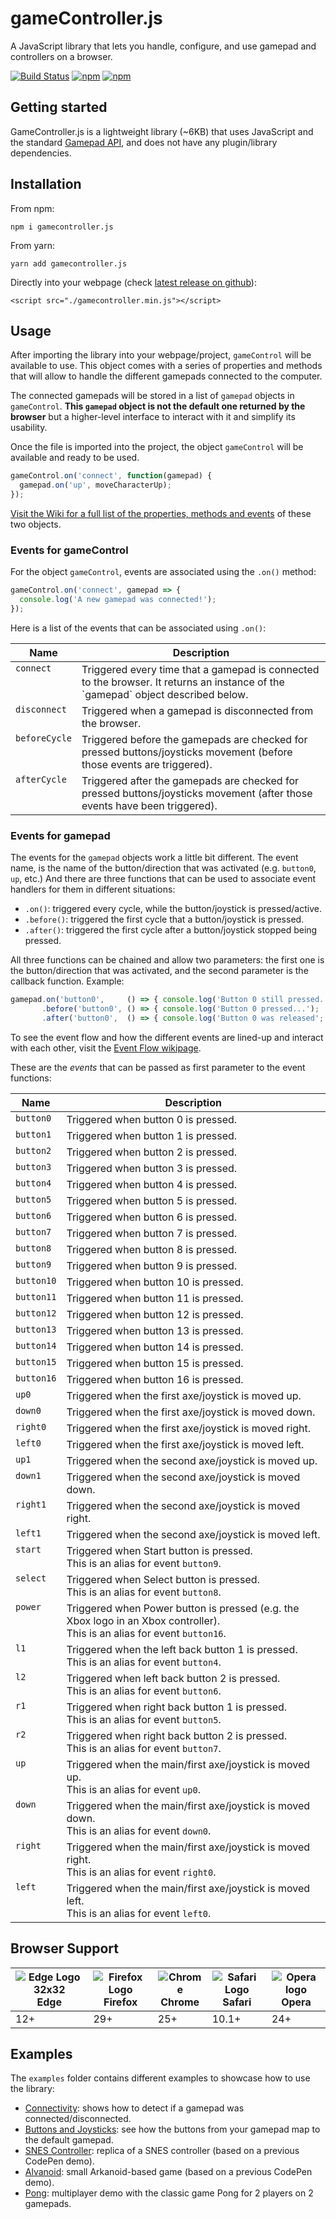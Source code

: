 # gameController.js

A JavaScript library that lets you handle, configure, and use gamepad and controllers on a browser.

[![Build Status](https://travis-ci.org/alvaromontoro/gamecontroller.js.svg?branch=master)](https://travis-ci.org/alvaromontoro/gamecontroller.js)
[![npm](https://img.shields.io/npm/v/gamecontroller.js.svg)](https://www.npmjs.com/package/gamecontroller.js)
[![npm](https://img.shields.io/npm/l/gamecontroller.js.svg)](https://www.npmjs.com/package/gamecontroller.js)

## Getting started

GameController.js is a lightweight library (~6KB) that uses JavaScript and the standard [Gamepad API](https://w3c.github.io/gamepad/), and does not have any plugin/library dependencies.

## Installation

From npm:

```
npm i gamecontroller.js
```

From yarn:

```
yarn add gamecontroller.js
```

Directly into your webpage (check [latest release on github](https://github.com/alvaromontoro/gamecontroller.js/releases)):

```
<script src="./gamecontroller.min.js"></script>
```



## Usage

After importing the library into your webpage/project, `gameControl` will be available to use. This object comes with a series of properties and methods that will allow to handle the different gamepads connected to the computer. 

The connected gamepads will be stored in a list of `gamepad` objects in `gameControl`. **This `gamepad` object is not the default one returned by the browser** but a higher-level interface to interact with it and simplify its usability.

Once the file is imported into the project, the object `gameControl` will be available and ready to be used.

```javascript
gameControl.on('connect', function(gamepad) {
  gamepad.on('up', moveCharacterUp);
});
```

[Visit the Wiki for a full list of the properties, methods and events](https://github.com/alvaromontoro/gamecontroller.js/wiki) of these two objects.

### Events for gameControl

For the object `gameControl`, events are associated using the `.on()` method:

```javascript
gameControl.on('connect', gamepad => {
  console.log('A new gamepad was connected!');
});
```

Here is a list of the events that can be associated using `.on()`:

<table>
  <thead>
    <tr>
      <th>Name</th>
      <th>Description</th>
    </tr>
  </thead>
  <tbody>
    <tr>
      <td valign="top"><code>connect</code></td>
      <td>Triggered every time that a gamepad is connected to the browser. It returns an instance of the `gamepad` object described below.</td>
    </tr>
    <tr>
      <td valign="top"><code>disconnect</code></td>
      <td>Triggered when a gamepad is disconnected from the browser.</td>
    </tr>
    <tr>
      <td valign="top"><code>beforeCycle</code></td>
      <td>Triggered before the gamepads are checked for pressed buttons/joysticks movement (before those events are triggered).</td>
    </tr>
    <tr>
      <td valign="top"><code>afterCycle</code></td>
      <td>Triggered after the gamepads are checked for pressed buttons/joysticks movement (after those events have been triggered).</td>
    </tr>
  </tbody>
</table>


### Events for gamepad

The events for the `gamepad` objects work a little bit different. The event name, is the name of the button/direction that was activated (e.g. `button0`, `up`, etc.) And there are three functions that can be used to associate event handlers for them in different situations:

- `.on()`: triggered every cycle, while the button/joystick is pressed/active.
- `.before()`: triggered the first cycle that a button/joystick is pressed.
- `.after()`: triggered the first cycle after a button/joystick stopped being pressed.

All three functions can be chained and allow two parameters: the first one is the button/direction that was activated, and the second parameter is the callback function. Example:

```javascript
gamepad.on('button0',     () => { console.log('Button 0 still pressed...'); })
       .before('button0', () => { console.log('Button 0 pressed...');       })
       .after('button0',  () => { console.log('Button 0 was released';      });
```

To see the event flow and how the different events are lined-up and interact with each other, visit the [Event Flow wikipage](../EventFlow).

These are the _events_ that can be passed as first parameter to the event functions:

<table>
  <thead>
    <tr>
      <th>Name</th>
      <th>Description</th>
    </tr>
  </thead>
  <tbody>
    <tr>
      <td valign="top"><code>button0</code></td>
      <td>Triggered when button 0 is pressed.</td>
    </tr>
    <tr>
      <td valign="top"><code>button1</code></td>
      <td>Triggered when button 1 is pressed.</td>
    </tr>
    <tr>
      <td valign="top"><code>button2</code></td>
      <td>Triggered when button 2 is pressed.</td>
    </tr>
    <tr>
      <td valign="top"><code>button3</code></td>
      <td>Triggered when button 3 is pressed.</td>
    </tr>
    <tr>
      <td valign="top"><code>button4</code></td>
      <td>Triggered when button 4 is pressed.</td>
    </tr>
    <tr>
      <td valign="top"><code>button5</code></td>
      <td>Triggered when button 5 is pressed.</td>
    </tr>
    <tr>
      <td valign="top"><code>button6</code></td>
      <td>Triggered when button 6 is pressed.</td>
    </tr>
    <tr>
      <td valign="top"><code>button7</code></td>
      <td>Triggered when button 7 is pressed.</td>
    </tr>
    <tr>
      <td valign="top"><code>button8</code></td>
      <td>Triggered when button 8 is pressed.</td>
    </tr>
    <tr>
      <td valign="top"><code>button9</code></td>
      <td>Triggered when button 9 is pressed.</td>
    </tr>
    <tr>
      <td valign="top"><code>button10</code></td>
      <td>Triggered when button 10 is pressed.</td>
    </tr>
    <tr>
      <td valign="top"><code>button11</code></td>
      <td>Triggered when button 11 is pressed.</td>
    </tr>
    <tr>
      <td valign="top"><code>button12</code></td>
      <td>Triggered when button 12 is pressed.</td>
    </tr>
    <tr>
      <td valign="top"><code>button13</code></td>
      <td>Triggered when button 13 is pressed.</td>
    </tr>
    <tr>
      <td valign="top"><code>button14</code></td>
      <td>Triggered when button 14 is pressed.</td>
    </tr>
    <tr>
      <td valign="top"><code>button15</code></td>
      <td>Triggered when button 15 is pressed.</td>
    </tr>
    <tr>
      <td valign="top"><code>button16</code></td>
      <td>Triggered when button 16 is pressed.</td>
    </tr>
    <tr>
      <td valign="top"><code>up0</code></td>
      <td>Triggered when the first axe/joystick is moved up.</td>
    </tr>
    <tr>
      <td valign="top"><code>down0</code></td>
      <td>Triggered when the first axe/joystick is moved down.</td>
    </tr>
    <tr>
      <td valign="top"><code>right0</code></td>
      <td>Triggered when the first axe/joystick is moved right.</td>
    </tr>
    <tr>
      <td valign="top"><code>left0</code></td>
      <td>Triggered when the first axe/joystick is moved left.</td>
    </tr>
    <tr>
      <td valign="top"><code>up1</code></td>
      <td>Triggered when the second axe/joystick is moved up.</td>
    </tr>
    <tr>
      <td valign="top"><code>down1</code></td>
      <td>Triggered when the second axe/joystick is moved down.</td>
    </tr>
    <tr>
      <td valign="top"><code>right1</code></td>
      <td>Triggered when the second axe/joystick is moved right.</td>
    </tr>
    <tr>
      <td valign="top"><code>left1</code></td>
      <td>Triggered when the second axe/joystick is moved left.</td>
    </tr>
    <tr>
      <td valign="top"><code>start</code></td>
      <td>Triggered when Start button is pressed.<br>This is an alias for event <code>button9</code>.</td>
    </tr>
    <tr>
      <td valign="top"><code>select</code></td>
      <td>Triggered when Select button is pressed.<br>This is an alias for event <code>button8</code>.</td>
    </tr>
    <tr>
      <td valign="top"><code>power</code></td>
      <td>Triggered when Power button is pressed (e.g. the Xbox logo in an Xbox controller).<br>This is an alias for event <code>button16</code>.</td>
    </tr>
    <tr>
      <td valign="top"><code>l1</code></td>
      <td>Triggered when the left back button 1 is pressed.<br>This is an alias for event <code>button4</code>.</td>
    </tr>
    <tr>
      <td valign="top"><code>l2</code></td>
      <td>Triggered when left back button 2 is pressed.<br>This is an alias for event <code>button6</code>.</td>
    </tr>
    <tr>
      <td valign="top"><code>r1</code></td>
      <td>Triggered when right back button 1 is pressed.<br>This is an alias for event <code>button5</code>.</td>
    </tr>
    <tr>
      <td valign="top"><code>r2</code></td>
      <td>Triggered when right back button 2 is pressed.<br>This is an alias for event <code>button7</code>.</td>
    </tr>
    <tr>
      <td valign="top"><code>up</code></td>
      <td>Triggered when the main/first axe/joystick is moved up.<br>This is an alias for event <code>up0</code>.</td>
    </tr>
    <tr>
      <td valign="top"><code>down</code></td>
      <td>Triggered when the main/first axe/joystick is moved down.<br>This is an alias for event <code>down0</code>.</td>
    </tr>
    <tr>
      <td valign="top"><code>right</code></td>
      <td>Triggered when the main/first axe/joystick is moved right.<br>This is an alias for event <code>right0</code>.</td>
    </tr>
    <tr>
      <td valign="top"><code>left</code></td>
      <td>Triggered when the main/first axe/joystick is moved left.<br>This is an alias for event <code>left0</code>.</td>
    </tr>
  </tbody>
</table>


## Browser Support

| ![Edge Logo 32x32](https://cdnjs.cloudflare.com/ajax/libs/browser-logos/56.3.2/edge/edge_32x32.png)<br>Edge | ![Firefox Logo](https://cdnjs.cloudflare.com/ajax/libs/browser-logos/56.3.2/archive/firefox_23-56/firefox_23-56_32x32.png)<br>Firefox | ![Chrome](https://cdnjs.cloudflare.com/ajax/libs/browser-logos/56.3.2/archive/chrome_12-48/chrome_12-48_32x32.png)<br>Chrome | ![Safari Logo](https://cdnjs.cloudflare.com/ajax/libs/browser-logos/56.3.2/archive/safari_1-7/safari_1-7_32x32.png)<br>Safari | ![Opera logo](https://cdnjs.cloudflare.com/ajax/libs/browser-logos/56.3.2/opera/opera_32x32.png)<br>Opera |
| ---- | ------- | ------ | ------ | ----- |
| 12+  | 29+     | 25+    | 10.1+  | 24+   |


## Examples

The `examples` folder contains different examples to showcase how to use the library:

- [Connectivity](https://htmlpreview.github.io/?https://github.com/alvaromontoro/gamecontroller.js/blob/master/examples/example-0-connectivity.html): shows how to detect if a gamepad was connected/disconnected.
- [Buttons and Joysticks](https://htmlpreview.github.io/?https://github.com/alvaromontoro/gamecontroller.js/blob/master/examples/example-3-buttons-and-joysticks.html): see how the buttons from your gamepad map to the default gamepad.
- [SNES Controller](https://htmlpreview.github.io/?https://github.com/alvaromontoro/gamecontroller.js/blob/master/examples/example-4-snes-controller.html): replica of a SNES controller (based on a previous CodePen demo).
- [Alvanoid](https://htmlpreview.github.io/?https://github.com/alvaromontoro/gamecontroller.js/blob/master/examples/example-5-alvanoid.html): small Arkanoid-based game (based on a previous CodePen demo).
- [Pong](https://htmlpreview.github.io/?https://github.com/alvaromontoro/gamecontroller.js/blob/master/examples/example-6-multiplayer.html): multiplayer demo with the classic game Pong for 2 players on 2 gamepads.
